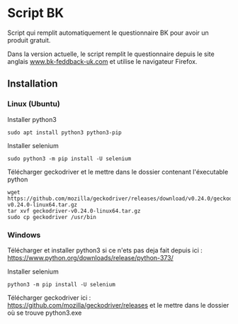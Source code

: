 # Script BK

Script qui remplit automatiquement le questionnaire BK pour avoir un produit gratuit.

Dans la version actuelle, le script remplit le questionnaire depuis le site anglais www.bk-feddback-uk.com et utilise le navigateur Firefox.

## Installation

### Linux (Ubuntu)

Installer python3

```
sudo apt install python3 python3-pip
```

Installer selenium

```
sudo python3 -m pip install -U selenium
```

Télécharger geckodriver et le mettre dans le dossier contenant l'éxecutable python

```
wget https://github.com/mozilla/geckodriver/releases/download/v0.24.0/geckodriver-v0.24.0-linux64.tar.gz
tar xvf geckodriver-v0.24.0-linux64.tar.gz
sudo cp geckodriver /usr/bin 
```

### Windows
Télécharger et installer python3 si ce n'ets pas deja fait depuis ici :
https://www.python.org/downloads/release/python-373/

Installer selenium
```
python3 -m pip install -U selenium
```

Télécharger geckodriver ici : https://github.com/mozilla/geckodriver/releases
et le mettre dans le dossier où se trouve python3.exe